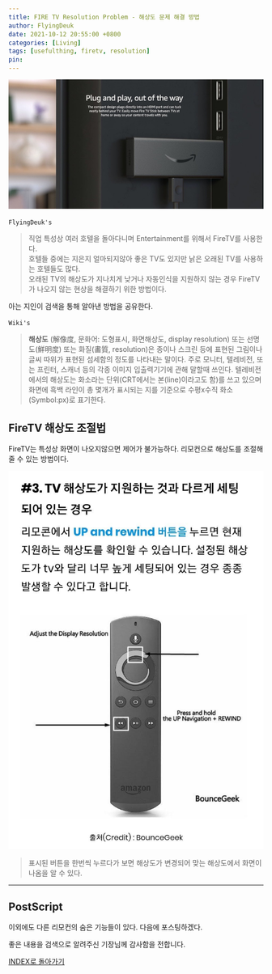 ```yaml
---
title: FIRE TV Resolution Problem - 해상도 문제 해결 방법
author: FlyingDeuk
date: 2021-10-12 20:55:00 +0800
categories: [Living]
tags: [usefulthing, firetv, resolution]
pin:
---
```


![new](/img/living/fire/fire.jpg)

`FlyingDeuk's`
> 직업 특성상 여러 호텔을 돌아다니며 Entertainment를 위해서 FireTV를 사용한다. <br>
호텔들 중에는 지은지 얼마되지않아 좋은 TV도 있지만 낡은 오래된 TV를 사용하는 호텔들도 많다. <br>
오래된 TV의 해상도가 지나치게 낮거나 자동인식을 지원하지 않는 경우 FireTV가 나오지 않는 현상을 해결하기 위한 방법이다. 

아는 지인이 검색을 통해 알아낸 방법을 공유한다. 

`Wiki's`
> **해상도** (解像度, 문화어: 도형표시, 화면해상도, display resolution) 또는 선명도(鮮明度) 또는 화질(畵質, resolution)은 종이나 스크린 등에 표현된 그림이나 글씨 따위가 표현된 섬세함의 정도를 나타내는 말이다. 주로 모니터, 텔레비전, 또는 프린터, 스캐너 등의 각종 이미지 입출력기기에 관해 말할때 쓰인다. 텔레비전에서의 해상도는 화소라는 단위(CRT에서는 본(line)이라고도 함)를 쓰고 있으며 화면에 흑백 라인이 총 몇개가 표시되는 지를 기준으로 수평x수직 화소(Symbol:px)로 표기한다.

## FireTV 해상도 조절법
FireTV는 특성상 화면이 나오지않으면 제어가 불가능하다. 리모컨으로 해상도를 조절해 줄 수 있는 방법이다. 

![resol](/img/living/fire/resol.jpg)
> 표시된 버튼을 한번씩 누르다가 보면 해상도가 변경되어 맞는 해상도에서 화면이 나옴을 알 수 있다. 


----------

## PostScript
이외에도 다른 리모컨의 숨은 기능들이 있다. 다음에 포스팅하겠다. 

좋은 내용을 검색으로 알려주신 기장님께 감사함을 전합니다. 


[INDEX로 돌아가기](/posts/FireTV/)
